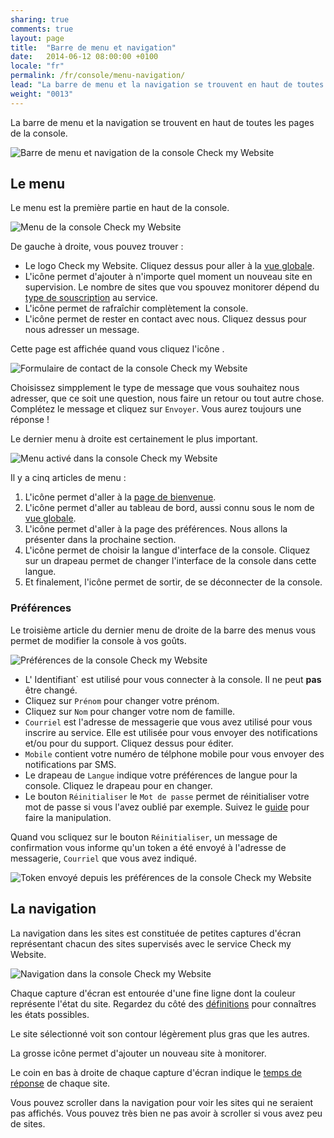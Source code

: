 ```yaml
---
sharing: true
comments: true
layout: page
title:  "Barre de menu et navigation"
date:   2014-06-12 08:00:00 +0100
locale: "fr"
permalink: /fr/console/menu-navigation/
lead: "La barre de menu et la navigation se trouvent en haut de toutes les pages de la console."
weight: "0013"
---
```




La barre de menu et la navigation se trouvent en haut de toutes les pages de la console.

![Barre de menu et navigation de la console Check my Website](/assets/img/fullsize/en/console/menu/menu-navigation.png)

## Le menu

Le menu est la première partie en haut de la console.

![Menu de la console Check my Website](/assets/img/fullsize/en/console/menu/menu.png)

De gauche à droite, vous pouvez trouver :

- Le logo Check my Website. Cliquez dessus pour aller à la [vue globale](/fr/console/golbal-overview/).
- L'icône <i class="fa fa-plus-square pointer"></i> permet d'ajouter à n'importe quel moment un nouveau site en supervision. Le nombre de sites que vou spouvez monitorer dépend du [type de souscription](http://www.checkmy.ws/fr/pricing/) au service.
- L'icône <i class="fa fa-refresh"></i> permet de rafraîchir complètement la console.
- L'icône <i class="fa fa-comments"></i> permet de rester en contact avec nous. Cliquez dessus pour nous adresser un message.

Cette page est affichée quand vous cliquez l'icône <i class="fa fa-comments"></i>.

![Formulaire de contact de la console Check my Website](/assets/img/fullsize/en/console/menu/contact-form.png)

Choisissez simpplement le type de message que vous souhaitez nous adresser, que ce soit une question, nous faire un retour ou tout autre chose. Complétez le message et cliquez sur `Envoyer`. Vous aurez toujours une réponse !

Le dernier menu à droite est certainement le plus important.

![Menu activé dans la console Check my Website](/assets/img/fullsize/en/console/menu/menu-activated.png)

Il y a cinq articles de menu :

1. L'icône <i class="fa fa-fw fa-home"></i> permet d'aller à la [page de bienvenue](/fr/console/welcome/).
2. L'icône <i class="fa fa-fw fa-tachometer"></i> permet d'aller au tableau de bord, aussi connu sous le nom de [vue globale](/fr/console/overview/).
3. L'icône <i class="fa fa-fw fa-cog"></i> permet d'aller à la page des préférences. Nous allons la présenter dans la prochaine section.
4. L'icône <i class="fa fa-fw fa-globe"></i> permet de choisir la langue d'interface de la console. Cliquez sur un drapeau permet de changer l'interface de la console dans cette langue.
5. Et finalement, l'icône <i class="fa fa-fw fa-power-off"></i> permet de sortir, de se déconnecter de la console.

### Préférences

Le troisième article du dernier menu de droite de la barre des menus vous permet de modifier la console à vos goûts.

![Préférences de la console Check my Website](/assets/img/fullsize/en/console/menu/settings.png)

- L' Identifiant` est utilisé pour vous connecter à la console. Il ne peut **pas** être changé.
- Cliquez sur `Prénom` pour changer votre prénom.
- Cliquez sur `Nom` pour changer votre nom de famille.
- `Courriel` est l'adresse de messagerie que vous avez utilisé pour vous inscrire au service. Elle est utilisée pour vous envoyer des notifications et/ou pour du support. Cliquez dessus pour éditer.
- `Mobile` contient votre numéro de télphone mobile pour vous envoyer des notifications par SMS.
- Le drapeau de `Langue` indique votre préférences de langue pour la console. Cliquez le drapeau pour en changer.
- Le bouton `Réinitialiser` le `Mot de passe` permet de réinitialiser votre mot de passe si vous l'avez oublié par exemple. Suivez le [guide](/fr/howtos/reset-password) pour faire la manipulation.

Quand vou scliquez sur le bouton `Réinitialiser`, un message de confirmation vous informe qu'un token a été envoyé à l'adresse de messagerie, `Courriel` que vous avez indiqué.

![Token envoyé depuis les préférences de la console Check my Website](/assets/img/fullsize/en/console/menu/token-sent-dialog.png)

## La navigation

La navigation dans les sites est constituée de petites captures d'écran représentant chacun des sites supervisés avec le service Check my Website.

![Navigation dans la console Check my Website](/assets/img/fullsize/en/console/menu/navigation.png)

Chaque capture d'écran est entourée d'une fine ligne dont la couleur représente l'état du site.  Regardez du côté des [définitions](/fr/terms-definitions/) pour connaîtres les états possibles.

Le site sélectionné voit son contour légèrement plus gras que les autres.

La grosse icône <i class="fa fa-plus"></i> permet d'ajouter un nouveau site à monitorer.

Le coin en bas à droite de chaque capture d'écran indique le [temps de réponse](/fr/terms-definitions/#response-time) de chaque site.

Vous pouvez scroller dans la navigation pour voir les sites qui ne seraient pas affichés. Vous pouvez très bien ne pas avoir à scroller si vous avez peu de sites.